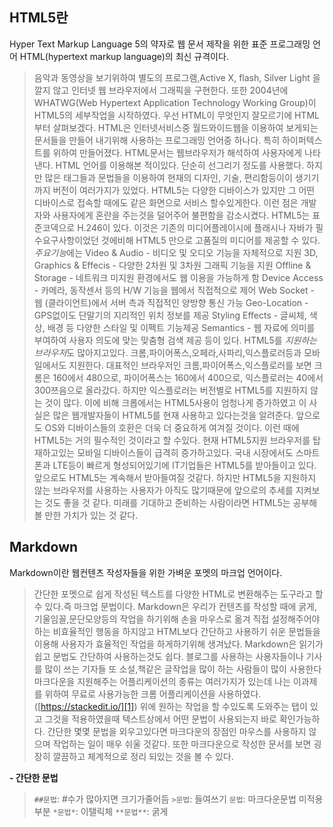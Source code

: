 


> 

**HTML5란**
----------
 Hyper Text Markup Language 5의 약자로 웹 문서 제작을 위한 표준 프로그래밍 언어 HTML(hypertext markup language)의 최신 규격이다.
>음악과 동영상을 보기위하여 별도의 프로그램,Active X, flash, Silver Light 을 깔지 않고 인터넷 웹 브라우저에서 그래픽을 구현한다. 
>또한 2004년에 WHATWG(Web Hypertext Application Technology Working Group)이
> HTML5의 세부작업을 시작하였다.
>우선 HTML이 무엇인지 잘모르기에 HTML 부터 살펴보겠다. 
>HTML은 인터넷서비스중
> 월드와이드웹을 이용하여 보게되는 문서들을 만들어 내기위해 사용하는 프로그래밍 언어중 하나다. 특히 하이퍼텍스트를 위하여
> 만들어졌다. HTML문서는 웹브라우저가 해석하여 사용자에게 나타낸다.
>HTML 언어를 이용해본 적이있다. 단순히 선그리기 정도를 사용했다. 하지만 많은 태그들과 문법들을 이용하여 현재의 디자인, 
>기술, 편리함등이이 생기기까지 버전이 여러가지가 있었다. 
>HTML5는 다양한 디바이스가 있지만 그 어떤 디바이스로
> 접속할 때에도 같은 화면으로 서비스 할수있게한다. 이런 점은 개발자와 사용자에게 혼란을 주는것을 덜어주어 불편함을 감소시켰다.
> HTML5는 표준코덱으로 H.246이 있다. 이것은 기존의 미디어플레이시에 플래시나 자바가 필수요구사항이었던 것에비해 HTML5 만으로 고품질의 미디어를 제공할 수 있다. 
>*주요기능*에는
>Video & Audio - 비디오 및 오디오 기능을 자체적으로 지원 
>3D, Graphics & Effecis - 다양한 2차원 및 3차원 그래픽 기능을 지원 
>Offline & Storage - 네트워크 미지원 환경에서도 웹 이용을 가능하게 함
>Device Access - 카메라, 동작센서 등의 H/W 기능을 웹에서 직접적으로 제어 
>Web Socket - 웹 (클라이언트)에서 서버 측과 직접적인 양방향 통신 가능 
>Geo-Location - GPS없이도 단말기의 지리적인 위치 정보를 제공 
>Styling Effects - 글씨체, 색상, 배경 등 다양한 스타일 및 이펙트 기능제공 
>Semantics - 웹 자료에 의미를 부여하여 사용자 의도에 맞는 맞춤형 검색 제공
>등이 있다.
>HTML5를 *지원하는 브라우저*도 많아지고있다. 크롬,파이어폭스,오페라,사파리,익스플로러등과 모바일에서도 지원한다.
대표적인 브라우저인 크롬,파이어폭스,익스플로러를 보면 크롬은 160에서 480으로, 파이어폭스는 160에서 400으로, 익스플로러는 40에서 300쯔음으로 올라갔다. 하지만 익스플로러는 버전별로 HTML5를 지원하지 않는 것이 많다.
이에 비해 크롭에서는 HTML5사용이 엄청나게 증가하였고 이 사실은 많은 웹개발자들이 HTML5를 현재 사용하고 있다는것을 알려준다. 
앞으로도 OS와 디바이스들의 호환은 더욱 더 중요하게 여겨질 것이다.
이런 때에 HTML5는 거의 필수적인 것이라고 할 수있다. 현재 HTML5지원 브라우저를 탑재하고있는 모바일 디바이스들이 급격히 증가하고있다.
국내 시장에서도 스마트폰과 LTE등이 빠르게 형성되어있기에 IT기업들은 HTML5를 받아들이고 있다. 앞으로도 HTML5는 계속해서 받아들여질 것같다.
하지만 HTML5을 지원하지 않는 브라우저를 사용하는 사용자가 아직도 많기때문에 앞으로의 추세를 지켜보는 것도 좋을 것 같다. 미래를 기대하고 준비하는 사람이라면 HTML5는 공부해 볼 만한 가치가 있는 것 같다.



> 
> 
> 

**Markdown**
------------

 Markdown이란 웹컨텐츠 작성자들을 위한 가벼운 포멧의 마크업 언어이다.
>간단한 포멧으로 쉽게 작성된 텍스트를 다양한
> HTML로 변환해주는 도구라고 할 수 있다.즉 마크업 문법이다. Markdown은 우리가 컨텐츠를 작성할 때에
> 굵게,기울임꼴,문단모양등의 작업을 하기위해 손을 마우스로 옮겨 직접 설정해주어야 하는 비효율적인 행동을 하지않고 HTML보다
> 간단하고 사용하기 쉬운 문법들을 이용해 사용자가 효율적인 작업을 하게하기위해 생겨났다. Markdown은 읽기가쉽고 문법도
> 간단하여 사용하는것도 쉽다.  블로그를 사용하는 사용자들이나 기사를 많이 쓰는 기자들 또 소설,책같은 글작업을 많이 하는 사람들이 많이 사용한다
마크다운을 지원해주는 어플리케이션의 종류는 여러가지가 있는데 
나는 이과제를 위하여 무료로 사용가능한 크롬 어플리케이션을 사용하였다.([https://stackedit.io/][1])
위에 원하는 작업을 할 수있도록 도와주는 탭이 있고 그것을 적용하였을때
텍스트상에서 어떤 문법이 사용되는지 바로 확인가능하다. 
간단한 몇몇 문법을 외우고있다면 마크다운의 장점인 마우스를 사용하지 않으며 작업하는 일이 매우 쉬울 것같다. 또한 마크다운으로 작성한 문서를 보면 굉장히 깔끔하고 체계적으로 정리 되있는 것을 볼 수 있다.

**- 간단한 문법**

>`##문법`:  #수가 많아지면 크기가줄어듬
`>문법`: 들여쓰기
``문법``:  마크다운문법 미적용부분
`*문법*`:  이탤릭체
`**문법**`:  굵게


  [1]: https://stackedit.io/